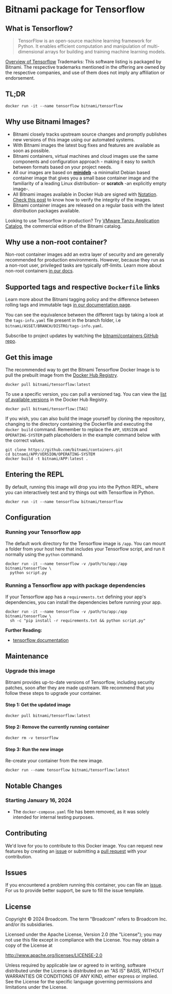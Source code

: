 # Bitnami package for Tensorflow

## What is Tensorflow?

> TensorFlow is an open-source machine learning framework for Python. It enables efficient computation and manipulation of multi-dimensional arrays for building and training machine learning models.

[Overview of Tensorflow](https://tensorflow.org)
Trademarks: This software listing is packaged by Bitnami. The respective trademarks mentioned in the offering are owned by the respective companies, and use of them does not imply any affiliation or endorsement.

## TL;DR

```console
docker run -it --name tensorflow bitnami/tensorflow
```

## Why use Bitnami Images?

* Bitnami closely tracks upstream source changes and promptly publishes new versions of this image using our automated systems.
* With Bitnami images the latest bug fixes and features are available as soon as possible.
* Bitnami containers, virtual machines and cloud images use the same components and configuration approach - making it easy to switch between formats based on your project needs.
* All our images are based on [**minideb**](https://github.com/bitnami/minideb) -a minimalist Debian based container image that gives you a small base container image and the familiarity of a leading Linux distribution- or **scratch** -an explicitly empty image-.
* All Bitnami images available in Docker Hub are signed with [Notation](https://notaryproject.dev/). [Check this post](https://blog.bitnami.com/2024/03/bitnami-packaged-containers-and-helm.html) to know how to verify the integrity of the images.
* Bitnami container images are released on a regular basis with the latest distribution packages available.

Looking to use Tensorflow in production? Try [VMware Tanzu Application Catalog](https://bitnami.com/enterprise), the commercial edition of the Bitnami catalog.

## Why use a non-root container?

Non-root container images add an extra layer of security and are generally recommended for production environments. However, because they run as a non-root user, privileged tasks are typically off-limits. Learn more about non-root containers [in our docs](https://techdocs.broadcom.com/us/en/vmware-tanzu/application-catalog/tanzu-application-catalog/services/tac-doc/apps-tutorials-work-with-non-root-containers-index.html).

## Supported tags and respective `Dockerfile` links

Learn more about the Bitnami tagging policy and the difference between rolling tags and immutable tags [in our documentation page](https://techdocs.broadcom.com/us/en/vmware-tanzu/application-catalog/tanzu-application-catalog/services/tac-doc/apps-tutorials-understand-rolling-tags-containers-index.html).

You can see the equivalence between the different tags by taking a look at the `tags-info.yaml` file present in the branch folder, i.e `bitnami/ASSET/BRANCH/DISTRO/tags-info.yaml`.

Subscribe to project updates by watching the [bitnami/containers GitHub repo](https://github.com/bitnami/containers).

## Get this image

The recommended way to get the Bitnami Tensorflow Docker Image is to pull the prebuilt image from the [Docker Hub Registry](https://hub.docker.com/r/bitnami/tensorflow).

```console
docker pull bitnami/tensorflow:latest
```

To use a specific version, you can pull a versioned tag. You can view the [list of available versions](https://hub.docker.com/r/bitnami/tensorflow/tags/) in the Docker Hub Registry.

```console
docker pull bitnami/tensorflow:[TAG]
```

If you wish, you can also build the image yourself by cloning the repository, changing to the directory containing the Dockerfile and executing the `docker build` command. Remember to replace the `APP`, `VERSION` and `OPERATING-SYSTEM` path placeholders in the example command below with the correct values.

```console
git clone https://github.com/bitnami/containers.git
cd bitnami/APP/VERSION/OPERATING-SYSTEM
docker build -t bitnami/APP:latest .
```

## Entering the REPL

By default, running this image will drop you into the Python REPL, where you can interactively test and try things out with Tensorflow in Python.

```console
docker run -it --name tensorflow bitnami/tensorflow
```

## Configuration

### Running your Tensorflow app

The default work directory for the Tensorflow image is `/app`. You can mount a folder from your host here that includes your Tensorflow script, and run it normally using the `python` command.

```console
docker run -it --name tensorflow -v /path/to/app:/app bitnami/tensorflow \
  python script.py
```

### Running a Tensorflow app with package dependencies

If your Tensorflow app has a `requirements.txt` defining your app's dependencies, you can install the dependencies before running your app.

```console
docker run -it --name tensorflow -v /path/to/app:/app bitnami/tensorflow \
  sh -c "pip install -r requirements.txt && python script.py"
```

**Further Reading:**

* [tensorflow documentation](https://tensorflow.orgdocs/)

## Maintenance

### Upgrade this image

Bitnami provides up-to-date versions of Tensorflow, including security patches, soon after they are made upstream. We recommend that you follow these steps to upgrade your container.

#### Step 1: Get the updated image

```console
docker pull bitnami/tensorflow:latest
```

#### Step 2: Remove the currently running container

```console
docker rm -v tensorflow
```

#### Step 3: Run the new image

Re-create your container from the new image.

```console
docker run --name tensorflow bitnami/tensorflow:latest
```

## Notable Changes

### Starting January 16, 2024

* The `docker-compose.yaml` file has been removed, as it was solely intended for internal testing purposes.

## Contributing

We'd love for you to contribute to this Docker image. You can request new features by creating an [issue](https://github.com/bitnami/containers/issues) or submitting a [pull request](https://github.com/bitnami/containers/pulls) with your contribution.

## Issues

If you encountered a problem running this container, you can file an [issue](https://github.com/bitnami/containers/issues/new/choose). For us to provide better support, be sure to fill the issue template.

## License

Copyright &copy; 2024 Broadcom. The term "Broadcom" refers to Broadcom Inc. and/or its subsidiaries.

Licensed under the Apache License, Version 2.0 (the "License");
you may not use this file except in compliance with the License.
You may obtain a copy of the License at

<http://www.apache.org/licenses/LICENSE-2.0>

Unless required by applicable law or agreed to in writing, software
distributed under the License is distributed on an "AS IS" BASIS,
WITHOUT WARRANTIES OR CONDITIONS OF ANY KIND, either express or implied.
See the License for the specific language governing permissions and
limitations under the License.
